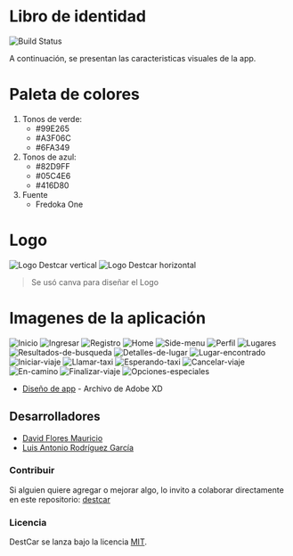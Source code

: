 # Libro de identidad

![Build Status](https://travis-ci.org/joemccann/dillinger.svg?branch=master)

A continuación, se presentan las caracteristicas visuales de la app.

# Paleta de colores
  1. Tonos de verde:
     * #99E265
     * #A3F06C
     * #6FA349
2. Tonos de azul:
   * #82D9FF
   * #05C4E6
   * #416D80
3. Fuente
   * Fredoka One

# Logo
![Logo Destcar vertical](/images/logo/logo-vertical.png) 
![Logo Destcar horizontal](/images/logo/logo-horizontal.png) 

> Se usó canva para diseñar el Logo

# Imagenes de la aplicación
![Inicio](/images/app/Inicio.png) 
![Ingresar](/images/app/Ingresar.png) 
![Registro](/images/app/Registro.png) 
![Home](/images/app/Home.png) 
![Side-menu](/images/app/Side-menu.png) 
![Perfil](/images/app/Perfil.png) 
![Lugares](/images/app/Lugares.png)  
![Resultados-de-busqueda](/images/app/Resultados-de-busqueda.png) 
![Detalles-de-lugar](/images/app/Detalles-de-lugar.png) 
![Lugar-encontrado](/images/app/Lugar-encontrado.png)  
![Iniciar-viaje](/images/app/Iniciar-viaje.png) 
![Llamar-taxi](/images/app/Llamar-taxi.png) 
![Esperando-taxi](/images/app/Esperando-taxi.png) 
![Cancelar-viaje](/images/app/Cancelar-viaje.png) 
![En-camino](/images/app/En-camino.png) 
![Finalizar-viaje](/images/app/Finalizar-viaje.png) 
![Opciones-especiales](/images/app/Opciones-especiales.png)

* [Diseño de app](/frontend/destcar.xd) - Archivo de Adobe XD





## Desarrolladores
* [David Flores Mauricio](https://github.com/solid94)
* [Luis Antonio Rodríguez García](https://github.com/luisrdz5)

### Contribuir
Si alguien quiere agregar o mejorar algo, lo invito a colaborar directamente en este repositorio: 
[destcar](https://github.com/luisrdz5/destcar/)

### Licencia
DestCar se lanza bajo la licencia [MIT](https://opensource.org/licenses/MIT).